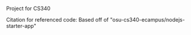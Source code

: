 Project for CS340

Citation for referenced code:
Based off of "osu-cs340-ecampus/nodejs-starter-app"
